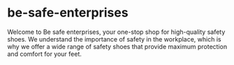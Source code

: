 # be-safe-enterprises
Welcome to Be safe enterprises, your one-stop shop for high-quality safety shoes. We understand the importance of safety in the workplace, which is why we offer a wide range of safety shoes that provide maximum protection and comfort for your feet.
